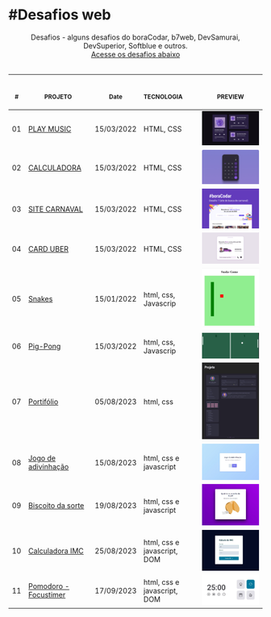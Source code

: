 # #Desafios web

<p align="center">
    Desafios - alguns desafios do boraCodar, b7web, DevSamurai, DevSuperior, Softblue e outros. <br>
    <a href="#">Acesse os desafios abaixo</a><br>
    <br><table>
    <thead>
        <tr>
            <th align="center">
                <img width="20" height="1"> 
                <p>
                    <small>#</small>
                </p>
            </th>
            <th align="center">
                <img width="140" height="1"> 
                <p> 
                    <small>
                        PROJETO
                    </small>
                </p>
            </th>
                <th align="text">
                <img width="70" height="1">
                <p align="text"> 
                    <small>
                    Date
                    </small>
                </p>
            </th>
            <th align="left">
                <img width="140" height="1">
                <p align="left"> 
                    <small>
                    TECNOLOGIA
                    </small>
                </p>
            </th>
            <th align="center">
                <img width="201" height="1">
                <p align="center"> 
                    <small>
                    PREVIEW
                    </small>
                </p>
            </th>
        </tr>
    </thead>
    <tbody>
        <tr>
            <td>01</td>
            <td><a href="#">PLAY MUSIC </a></td>
            <td>15/03/2022</td>
            <td>HTML, CSS</td>
            <td align="center">
            <a href="#"><img width="300px" src="./01-PLAYMUSIC/.github/capa.jpg" /></a></td>
        </tr>
        <tr>
            <td>02</td>
            <td><a href="#">CALCULADORA</a></td>
            <td>15/03/2022</td>
            <td>HTML, CSS </td>
            <td align="center">
            <a href="#"><img width="300px" src="./02-CALCULADORA/.github/capa.jpg" /></a></td>
        </tr>
        <tr>
            <td>03</td>
            <td><a href="#">SITE CARNAVAL</a></td>
            <td>15/03/2022</td>
            <td>HTML, CSS </td>
            <td align="center">
            <a href="#"><img width="300px" src="./03-CARNAVAL/.github/capa.png" /></a></td>
        </tr>
            <tr>
            <td>04</td>
            <td><a href="#">CARD UBER</a></td>
            <td>15/03/2022</td>
            <td>HTML, CSS </td>
            <td align="center">
            <a href="#"><img width="300px" src="./04-UBER/.github/uber.png" /></a></td>
        </tr>
        <tr>
            <td>05</td>
            <td><a href="#"> Snakes </a></td>
            <td>15/01/2022</td>
            <td>html, css, Javascrip</td>
            <td align="center">
            <a href="#"><img width="300px" src="05-JOGO-COBRINHA/.github/snakes.JPG" /></a></td>
        </tr>
       <tr>
            <td>06</td>
            <td><a href="#">Pig-Pong</a></td>
            <td>15/03/2022</td>
            <td>html, css, Javascrip</td>
            <td align="center"><a href="#"><img width="300px" src="06-PING-PONG/.github/ping-pong.PNG" /></a></td>
        </tr>
        <tr>
            <td>07</td>
            <td><a href="#">Portifólio</a></td>
            <td>05/08/2023</td>
            <td>html, css</td>
            <td align="center"><a href="#"><img width="300px" src="07-PORTIFOLIO/.github/capa.JPG" /></a></td>
        </tr>
          <tr>
            <td>08</td>
            <td><a href="#">Jogo de adivinhação</a></td>
            <td>15/08/2023</td>
            <td>html, css e javascript</td>
            <td align="center"><a href="#"><img width="300px" src="08-JOGOADIVIACAO/.github/capa.jpg" /></a></td>
        </tr>
          <tr>
            <td>09</td>
            <td><a href="#">Biscoito da sorte</a></td>
            <td>19/08/2023</td>
            <td>html, css e javascript</td>
            <td align="center"><a href="#"><img width="300px" src="09-BISCOITOSORTE/.github/capa.jpg" /></a></td>
        </tr>
        <tr>
            <td>10</td>
            <td><a href="#">Calculadora IMC</a></td>
            <td>25/08/2023</td>
            <td>html, css e javascript, DOM</td>
            <td align="center"><a href="#"><img width="300px" src="10-CALCULADORAIMC/.github/capa.jpg" /></a></td>
        </tr>
        <tr>
            <td>11</td>
            <td><a href="#">Pomodoro - Focustimer</a></td>
            <td>17/09/2023</td>
            <td>html, css e javascript, DOM</td>
            <td align="center"><a href="#"><img width="300px" src="11-FOCUSTIMER/.github/capa.jpg" /></a></td>
        </tr>
    </tbody>
</table></p>
